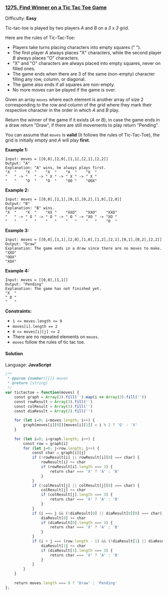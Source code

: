 ### [1275\. Find Winner on a Tic Tac Toe Game](https://leetcode.com/problems/find-winner-on-a-tic-tac-toe-game/)

Difficulty: **Easy**


Tic-tac-toe is played by two players _A_ and _B_ on a _3_ x _3_ grid.

Here are the rules of Tic-Tac-Toe:

*   Players take turns placing characters into empty squares (" ").
*   The first player _A_ always places "X" characters, while the second player _B_ always places "O" characters.
*   "X" and "O" characters are always placed into empty squares, never on filled ones.
*   The game ends when there are 3 of the same (non-empty) character filling any row, column, or diagonal.
*   The game also ends if all squares are non-empty.
*   No more moves can be played if the game is over.

Given an array `moves` where each element is another array of size 2 corresponding to the row and column of the grid where they mark their respective character in the order in which _A_ and _B_ play.

Return the winner of the game if it exists (_A_ or _B_), in case the game ends in a draw return "Draw", if there are still movements to play return "Pending".

You can assume that `moves` is **valid** (It follows the rules of Tic-Tac-Toe), the grid is initially empty and _A_ will play **first**.

**Example 1:**

```
Input: moves = [[0,0],[2,0],[1,1],[2,1],[2,2]]
Output: "A"
Explanation: "A" wins, he always plays first.
"X  "    "X  "    "X  "    "X  "    "X  "
"   " -> "   " -> " X " -> " X " -> " X "
"   "    "O  "    "O  "    "OO "    "OOX"
```

**Example 2:**

```
Input: moves = [[0,0],[1,1],[0,1],[0,2],[1,0],[2,0]]
Output: "B"
Explanation: "B" wins.
"X  "    "X  "    "XX "    "XXO"    "XXO"    "XXO"
"   " -> " O " -> " O " -> " O " -> "XO " -> "XO " 
"   "    "   "    "   "    "   "    "   "    "O  "
```

**Example 3:**

```
Input: moves = [[0,0],[1,1],[2,0],[1,0],[1,2],[2,1],[0,1],[0,2],[2,2]]
Output: "Draw"
Explanation: The game ends in a draw since there are no moves to make.
"XXO"
"OOX"
"XOX"
```

**Example 4:**

```
Input: moves = [[0,0],[1,1]]
Output: "Pending"
Explanation: The game has not finished yet.
"X  "
" O "
"   "
```

**Constraints:**

*   `1 <= moves.length <= 9`
*   `moves[i].length == 2`
*   `0 <= moves[i][j] <= 2`
*   There are no repeated elements on `moves`.
*   `moves` follow the rules of tic tac toe.


#### Solution

Language: **JavaScript**

```javascript
/**
 * @param {number[][]} moves
 * @return {string}
 */
var tictactoe = function(moves) {
    const graph = Array(3).fill('').map(i => Array(3).fill(''))
    const rowResult = Array(3).fill('')
    const colResult = Array(3).fill('')
    const diaResult = Array(2).fill('')
    
    for (let i=0; i<moves.length; i++) {
        graph[moves[i][0]][moves[i][1]] = i % 2 ? 'O' : 'X'
    }
    
    for (let i=0; i<graph.length; i++) {
        const row = graph[i]
        for (let j=0; j<row.length; j++) {
            const char = graph[i][j]
            if (!rowResult[i] || rowResult[i][0] === char) {
                rowResult[i] += char
                if (rowResult[i].length === 3) {
                    return char === 'X' ? 'A' : 'B'
                }
            }
            if (!colResult[j] || colResult[j][0] === char) {
                colResult[j] += char
                if (colResult[j].length === 3) {
                    return char === 'X' ? 'A' : 'B'
                }
            }
            if (i === j && (!diaResult[0] || diaResult[0][0] === char)) {
                diaResult[0] += char
                if (diaResult[0].length === 3) {
                    return char === 'X' ? 'A' : 'B'
                }
            }
            if (i + j === (row.length - 1) && (!diaResult[1] || diaResult[1][0] === char)) {
                diaResult[1] += char
                if (diaResult[1].length === 3) {
                    return char === 'X' ? 'A' : 'B'
                }
            }
        }
    }
    
    return moves.length === 9 ? 'Draw' : 'Pending'
};
```